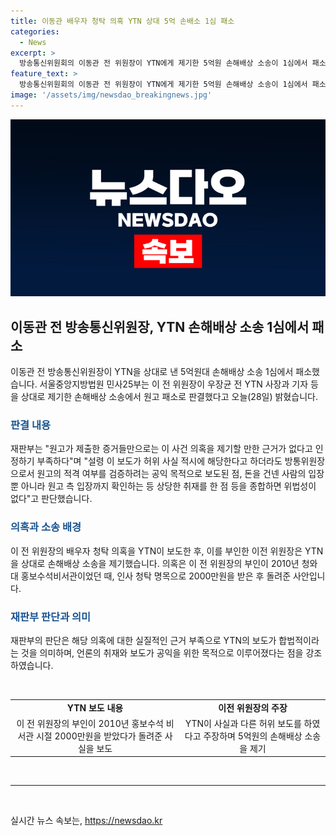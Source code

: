 ```yaml
---
title: 이동관 배우자 청탁 의혹 YTN 상대 5억 손배소 1심 패소
categories:
  - News
excerpt: >
  방송통신위원회의 이동관 전 위원장이 YTN에게 제기한 5억원 손해배상 소송이 1심에서 패소했다. 서울중앙지방법원은 의혹을 제기할 근거 부족으로 원고의 패소를 판단했다. YTN은 이 전 위원장의 부인이 2010년 청와대 홍보수석비서관으로부터 돈을 받고 돌려준 의혹을 보도했는데, 재판부는 YTN의 취재가 공익 목적이며 위법성이 없다고 판단했다. 이에 이 전 위원장은 YTN 관계자들을 경찰에 고소하고, 손해배상 소송을 제기했었다.
feature_text: >
  방송통신위원회의 이동관 전 위원장이 YTN에게 제기한 5억원 손해배상 소송이 1심에서 패소했다. 서울중앙지방법원은 의혹을 제기할 근거 부족으로 원고의 패소를 판단했다. YTN은 이 전 위원장의 부인이 2010년 청와대 홍보수석비서관으로부터 돈을 받고 돌려준 의혹을 보도했는데, 재판부는 YTN의 취재가 공익 목적이며 위법성이 없다고 판단했다. 이에 이 전 위원장은 YTN 관계자들을 경찰에 고소하고, 손해배상 소송을 제기했었다.
image: '/assets/img/newsdao_breakingnews.jpg'
---
```


<p><img src="/assets/img/newsdao_breakingnews.jpg" alt="implanttips 속보" /></p>

<h2 data-ke-size="size26">이동관 전 방송통신위원장, YTN 손해배상 소송 1심에서 패소</h2>

<p data-ke-size="size16">이동관 전 방송통신위원장이 YTN을 상대로 낸 5억원대 손해배상 소송 1심에서 패소했습니다. 서울중앙지방법원 민사25부는 이 전 위원장이 우장균 전 YTN 사장과 기자 등을 상대로 제기한 손해배상 소송에서 원고 패소로 판결했다고 오늘(28일) 밝혔습니다.</p>

<h3><b><span style="color: #1a5490;">판결 내용</span></b></h3>

<p data-ke-size="size16">재판부는 "원고가 제출한 증거들만으로는 이 사건 의혹을 제기할 만한 근거가 없다고 인정하기 부족하다"며 "설령 이 보도가 허위 사실 적시에 해당한다고 하더라도 방통위원장으로서 원고의 적격 여부를 검증하려는 공익 목적으로 보도된 점, 돈을 건넨 사람의 입장뿐 아니라 원고 측 입장까지 확인하는 등 상당한 취재를 한 점 등을 종합하면 위법성이 없다"고 판단했습니다.</p>

<h3><b><span style="color: #1a5490;">의혹과 소송 배경</span></b></h3>

<p data-ke-size="size16">이 전 위원장의 배우자 청탁 의혹을 YTN이 보도한 후, 이를 부인한 이전 위원장은 YTN을 상대로 손해배상 소송을 제기했습니다. 의혹은 이 전 위원장의 부인이 2010년 청와대 홍보수석비서관이었던 때, 인사 청탁 명목으로 2000만원을 받은 후 돌려준 사안입니다.</p>

<h3><b><span style="color: #1a5490;">재판부 판단과 의미</span></b></h3>

<p data-ke-size="size16">재판부의 판단은 해당 의혹에 대한 실질적인 근거 부족으로 YTN의 보도가 합법적이라는 것을 의미하며, 언론의 취재와 보도가 공익을 위한 목적으로 이루어졌다는 점을 강조하였습니다.</p>

<p data-ke-size="size16">&nbsp;</p>

<table>
<tbody>
<tr>
<td style="text-align: center; height: 17px;"><b>YTN 보도 내용</b></td>
<td style="text-align: center; height: 17px;"><b>이전 위원장의 주장</b></td>
</tr>
<tr>
<td style="text-align: center; height: 17px;">이 전 위원장의 부인이 2010년 홍보수석 비서관 시절 2000만원을 받았다가 돌려준 사실을 보도</td>
<td style="text-align: center; height: 17px;">YTN이 사실과 다른 허위 보도를 하였다고 주장하며 5억원의 손해배상 소송을 제기</td>
</tr>
</tbody>
</table>

<p data-ke-size="size16">&nbsp;</p>

<hr>

<p data-ke-size="size16">&nbsp;</p>
실시간 뉴스 속보는, <a href="https://newsdao.kr" rel="dofollow">https://newsdao.kr</a>


